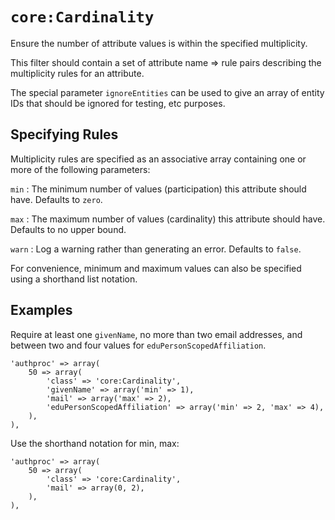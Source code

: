 `core:Cardinality`
==================

Ensure the number of attribute values is within the specified multiplicity.

This filter should contain a set of attribute name => rule pairs describing the multiplicity rules for an attribute.

The special parameter `ignoreEntities` can be used to give an array of entity IDs that should be ignored for testing, etc purposes.

Specifying Rules
----------------

Multiplicity rules are specified as an associative array containing one or more of the following parameters:

`min`
:   The minimum number of values (participation) this attribute should have. Defaults to `zero`.

`max`
:   The maximum number of values (cardinality) this attribute should have. Defaults to no upper bound.

`warn`
:   Log a warning rather than generating an error. Defaults to `false`.

For convenience, minimum and maximum values can also be specified using a shorthand list notation.

Examples
--------

Require at least one `givenName`, no more than two email addresses, and between two and four values for `eduPersonScopedAffiliation`.

    'authproc' => array(
        50 => array(
            'class' => 'core:Cardinality',
            'givenName' => array('min' => 1),
            'mail' => array('max' => 2),
            'eduPersonScopedAffiliation' => array('min' => 2, 'max' => 4),
        ),
    ),

Use the shorthand notation for min, max:

    'authproc' => array(
        50 => array(
            'class' => 'core:Cardinality',
            'mail' => array(0, 2),
        ),
    ),
